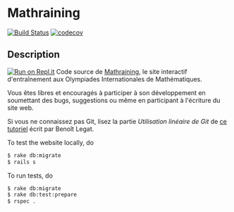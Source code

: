 

Mathraining
============
[![Build Status](https://secure.travis-ci.org/blegat/mathraining.png)](http://travis-ci.org/blegat/mathraining)
[![codecov](https://codecov.io/gh/blegat/mathraining/branch/master/graph/badge.svg)](https://codecov.io/gh/blegat/mathraining)

Description
-----------

[![Run on Repl.it](https://repl.it/badge/github/blegat/mathraining)](https://repl.it/github/blegat/mathraining)
Code source de [Mathraining](http://www.mathraining.be),
le site interactif d'entraînement aux Olympiades Internationales de Mathématiques.

Vous êtes libres et encouragés à participer à son développement en soumettant
des bugs, suggestions ou même en participant à l'écriture du site web.

Si vous ne connaissez pas Git,
lisez la partie *Utilisation linéaire de Git* de
[ce tutoriel](http://sites.uclouvain.be/SystInfo/notes/Outils/html/git.html)
écrit par Benoît Legat.

To test the website locally, do
```sh
$ rake db:migrate
$ rails s
```
To run tests, do
```sh
$ rake db:migrate
$ rake db:test:prepare
$ rspec .
```
